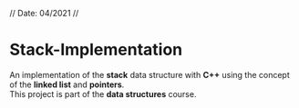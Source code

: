 // Date: 04/2021 //
# Stack-Implementation
An implementation of the **stack** data structure with **C++** using the concept of the **linked list** and **pointers**.<br>
This project is part of the **data structures** course.
